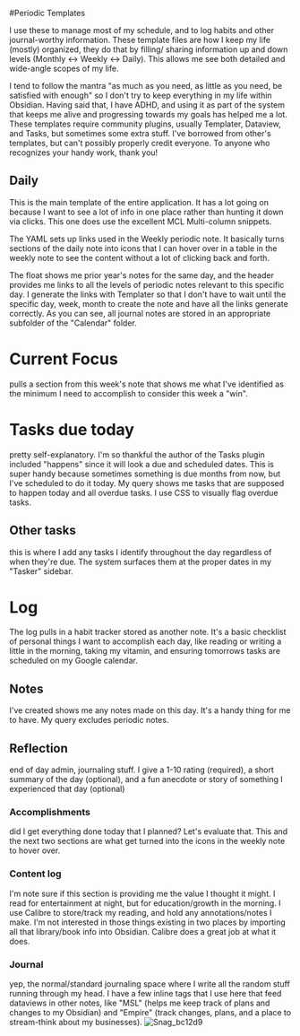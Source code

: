 #Periodic Templates

I use these to manage most of my schedule, and to log habits and other journal-worthy information. These template files are how I keep my life (mostly) organized, they do that by filling/ sharing information up and down levels (Monthly <-> Weekly <-> Daily). This allows me see both detailed and wide-angle scopes of my life.

I tend to follow the mantra "as much as you need, as little as you need, be satisfied with enough" so I don't try to keep everything in my life within Obsidian. Having said that, I have ADHD, and using it as part of the system that keeps me alive and progressing towards my goals has helped me a lot. These templates require community plugins, usually Templater, Dataview, and Tasks, but sometimes some extra stuff. I've borrowed from other's templates, but can't possibly properly credit everyone. To anyone who recognizes your handy work, thank you!

## Daily
This is the main template of the entire application. It has a lot going on because I want to see a lot of info in one place rather than hunting it down via clicks. This one does use the excellent MCL Multi-column snippets.

The YAML sets up links used in the Weekly periodic note. It basically turns sections of the daily note into icons that I can hover over in a table in the weekly note to see the content without a lot of clicking back and forth.

The float shows me prior year's notes for the same day, and the header provides me links to all the levels of periodic notes relevant to this specific day. I generate the links with Templater so that I don't have to wait until the specific day, week, month to create the note and have all the links generate correctly. As you can see, all journal notes are stored in an appropriate subfolder of the "Calendar" folder.

# Current Focus
pulls a section from this week's note that shows me what I've identified as the minimum I need to accomplish to consider this week a "win".

# Tasks due today
pretty self-explanatory. I'm so thankful the author of the Tasks plugin included "happens" since it will look a due and scheduled dates. This is super handy because sometimes something is due months from now, but I've scheduled to do it today. My query shows me tasks that are supposed to happen today and all overdue tasks. I use CSS to visually flag overdue tasks.

## Other tasks
this is where I add any tasks I identify throughout the day regardless of when they're due. The system surfaces them at the proper dates in my "Tasker" sidebar.

# Log
The log pulls in a habit tracker stored as another note. It's a basic checklist of personal things I want to accomplish each day, like reading or writing a little in the morning, taking my vitamin, and ensuring tomorrows tasks are scheduled on my Google calendar.

## Notes
I've created shows me any notes made on this day. It's a handy thing for me to have. My query excludes periodic notes.

## Reflection
end of day admin, journaling stuff. I give a 1-10 rating (required), a short summary of the day (optional), and a fun anecdote or story of something I experienced that day (optional)

### Accomplishments
did I get everything done today that I planned? Let's evaluate that. This and the next two sections are what get turned into the icons in the weekly note to hover over.

### Content log
I'm note sure if this section is providing me the value I thought it might. I read for entertainment at night, but for education/growth in the morning. I use Calibre to store/track my reading, and hold any annotations/notes I make. I'm not interested in those things existing in two places by importing all that library/book info into Obsidian. Calibre does a great job at what it does.

### Journal
yep, the normal/standard journaling space where I write all the random stuff running through my head. I have a few inline tags that I use here that feed dataviews in other notes, like "MSL" (helps me keep track of plans and changes to my Obsidian) and "Empire" (track changes, plans, and a place to stream-think about my businesses).
![Snag_bc12d9](https://github.com/PeterBeckley/obsidian-stuff/assets/4020954/56f86c35-3384-4436-8c33-70a62e838777)

